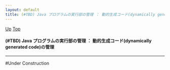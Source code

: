 ```yaml
---
layout: default
title: (#TBD) Java プログラムの実行部の管理 ： 動的生成コード(dynamically generated code)の管理  
---
```

[Up](noEnTzxlSS.html) [Top](../index.html)

#### (#TBD) Java プログラムの実行部の管理 ： 動的生成コード(dynamically generated code)の管理  

--- 
#Under Construction






